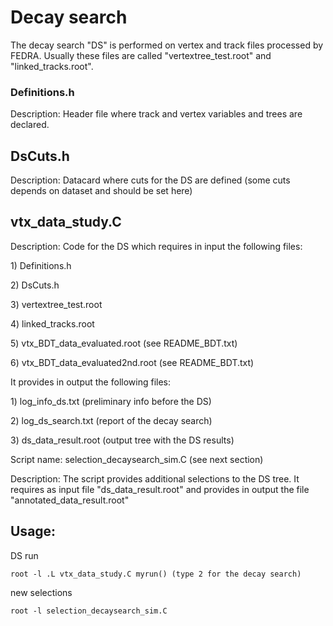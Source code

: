 # Decay search

The decay search "DS" is performed on vertex and track files processed by FEDRA. Usually these files are called "vertextree\_test.root" and "linked\_tracks.root".

### Definitions.h 

Description: Header file where track and vertex variables and trees are declared.

## DsCuts.h 

Description: Datacard where cuts for the DS are defined \(some cuts depends on dataset and should be set here\)

## vtx\_data\_study.C 

Description: Code for the DS which requires in input the following files: 

1\) Definitions.h 

2\) DsCuts.h 

3\) vertextree\_test.root 

4\) linked\_tracks.root

 5\) vtx\_BDT\_data\_evaluated.root \(see README\_BDT.txt\)

 6\) vtx\_BDT\_data\_evaluated2nd.root \(see README\_BDT.txt\)

It provides in output the following files:

1\) log\_info\_ds.txt \(preliminary info before the DS\)

2\) log\_ds\_search.txt \(report of the decay search\)

3\) ds\_data\_result.root \(output tree with the DS results\)

Script name: selection\_decaysearch\_sim.C \(see next section\)

 Description: The script provides additional selections to the DS tree. It requires as input file "ds\_data\_result.root" and provides in output the file "annotated\_data\_result.root"

## Usage:

DS run

`root -l .L vtx_data_study.C myrun() (type 2 for the decay search)`

new selections

`root -l selection_decaysearch_sim.C`



